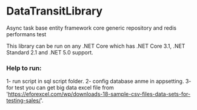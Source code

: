 # DataTransitLibrary
Async task base entity framework core generic repository and redis performans test

This library can be run on any .NET Core which has .NET Core 3.1, .NET Standard 2.1 and .NET 5.0 support.


### Help to run:
1- run script in sql script folder.
2- config database anme in appsetting.
3- for test you can get big data excel file from 'https://eforexcel.com/wp/downloads-18-sample-csv-files-data-sets-for-testing-sales/'.

